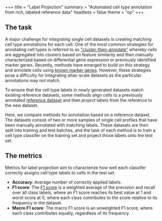 +++
title = "Label Projection"
summary = "Automated cell type annotation from rich, labeled reference data"
headless = false
theme = "op"
+++

## The task

A major challenge for integrating single cell datasets is creating matching cell type
annotations for each cell. One of the most common strategies for annotating cell types
is referred to as
["cluster-then-annotate"](https://www.nature.com/articles/s41576-018-0088-9) whereby
cells are aggregated into clusters based on feature similarity and then manually
characterized based on differential gene expression or previously identified marker
genes. Recently, methods have emerged to build on this strategy and annotate cells
using [known marker genes](https://www.nature.com/articles/s41592-019-0535-3). However,
these strategies pose a difficulty for integrating atlas-scale datasets as the
particular annotations may not match.

To ensure that the cell type labels in newly generated datasets match existing reference
datasets, some methods align cells to a previously annotated [reference
dataset](https://academic.oup.com/bioinformatics/article/35/22/4688/54802990) and then
_project_ labels from the reference to the new dataset.

Here, we compare methods for annotation based on a reference dataset. The datasets
consist of two or more samples of single cell profiles that have been manually annotated
with matching labels. These datasets are then split into training and test batches, and
the task of each method is to train a cell type classifer on the training set and
project those labels onto the test set.

## The metrics

Metrics for label projection aim to characterize how well each classifer correctly
assigns cell type labels to cells in the test set.

* **Accuracy**: Average number of correctly applied labels.
* **F1 score**: The [F1
  score](https://scikit-learn.org/stable/modules/generated/sklearn.metrics.f1_score.html)
  is a weighted average of the precision and recall over all class labels, where an F1
  score reaches its best value at 1 and worst score at 0, where each class contributes
  to the score relative to its frequency in the dataset.
* **Macro F1 score**: The macro F1 score is an unweighted F1 score, where each class
  contributes equally, regardless of its frequency.

